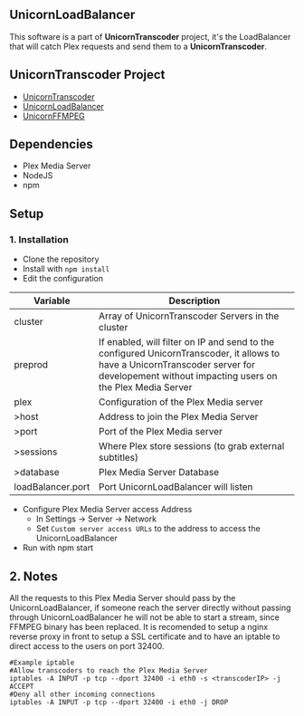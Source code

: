 ## UnicornLoadBalancer

This software is a part of __UnicornTranscoder__ project, it's the LoadBalancer that will catch Plex requests and send them to a __UnicornTranscoder__.

## UnicornTranscoder Project

* [UnicornTranscoder](https://github.com/UnicornTranscoder/UnicornTranscoder)
* [UnicornLoadBalancer](https://github.com/UnicornTranscoder/UnicornLoadBalancer)
* [UnicornFFMPEG](https://github.com/UnicornTranscoder/UnicornFFMPEG)

## Dependencies

* Plex Media Server
* NodeJS
* npm

## Setup

### 1. Installation

* Clone the repository
* Install with `npm install`
* Edit the configuration

| Variable          | Description                                                  |
| ----------------- | ------------------------------------------------------------ |
| cluster           | Array of UnicornTranscoder Servers in the cluster            |
| preprod           | If enabled, will filter on IP and send to the configured UnicornTranscoder, it allows to have a UnicornTranscoder server for developement without impacting users on the Plex Media Server |
| plex              | Configuration of the Plex Media server                       |
| >host             | Address to join the Plex Media Server                        |
| >port             | Port of the Plex Media server                                |
| >sessions         | Where Plex store sessions (to grab external subtitles)       |
| >database         | Plex Media Server Database                                   |
| loadBalancer.port | Port UnicornLoadBalancer will listen                         |

* Configure Plex Media Server access Address
  * In Settings -> Server -> Network
  * Set `Custom server access URLs` to the address to access the UnicornLoadBalancer
* Run with npm start

## 2. Notes

All the requests to this Plex Media Server should pass by the UnicornLoadBalancer, if someone reach the server directly without passing through UnicornLoadBalancer he will not be able to start a stream, since FFMPEG binary has been replaced. It is recomended to setup a nginx reverse proxy in front to setup a SSL certificate and to have an iptable to direct access to the users on port 32400.

```
#Example iptable
#Allow transcoders to reach the Plex Media Server
iptables -A INPUT -p tcp --dport 32400 -i eth0 -s <transcoderIP> -j ACCEPT
#Deny all other incoming connections
iptables -A INPUT -p tcp --dport 32400 -i eth0 -j DROP
```

